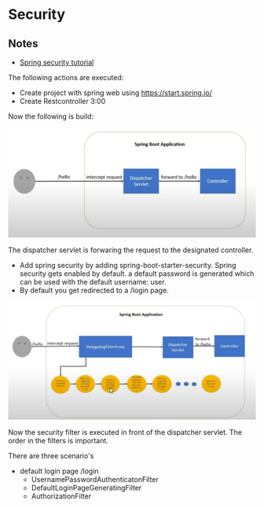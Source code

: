 
# Security

## Notes
- [Spring security tutorial](https://www.javainuse.com/boot3/sec)

The following actions are executed:
- Create project with spring web using https://start.spring.io/
- Create Restcontroller 3:00

Now the following is build:

![image](./hello.png)

The dispatcher servlet is forwaring the request to the designated controller.

- Add spring security by adding spring-boot-starter-security. Spring security gets enabled by default.
a default password is generated which can be used with the default username: user.
- By default you get redirected to a /login page.

![image](./security-filter.png)

Now the security filter is executed in front of the dispatcher servlet.
The order in the filters is important.

There are three scenario's
- default login page /login
  - UsernamePasswordAuthenticatonFilter
  - DefaultLoginPageGeneratingFilter
  - AuthorizationFilter

